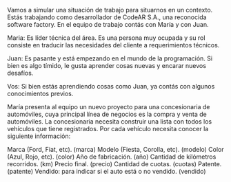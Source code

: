 Vamos a simular una situación de trabajo para situarnos en un contexto. Estás trabajando como desarrollador de CodeAR S.A., una reconocida software factory. En el equipo de trabajo contás con María y con Juan.

Maria:
Es líder técnica del área. Es una persona muy ocupada y su rol consiste en traducir las necesidades del cliente a requerimientos técnicos.

Juan:
Es pasante y está empezando en el mundo de la programación. Si bien es algo tímido, le gusta aprender cosas nuevas y encarar nuevos desafíos.

Vos:
Si bien estás aprendiendo cosas como Juan, ya contás con algunos conocimientos previos.

María presenta al equipo un nuevo proyecto para una concesionaria de automóviles, cuya principal línea de negocios es la compra y venta de automóviles. La concesionaria necesita construir una lista con todos los vehículos que tiene registrados. Por cada vehículo necesita conocer la siguiente información:

Marca (Ford, Fiat, etc). (marca)
Modelo (Fiesta, Corolla, etc). (modelo)
Color (Azul, Rojo, etc). (color)
Año de fabricación. (año)
Cantidad de kilómetros recorridos. (km)
Precio final. (precio)
Cantidad de cuotas. (cuotas)
Patente. (patente)
Vendido: para indicar si el auto está o no vendido. (vendido)